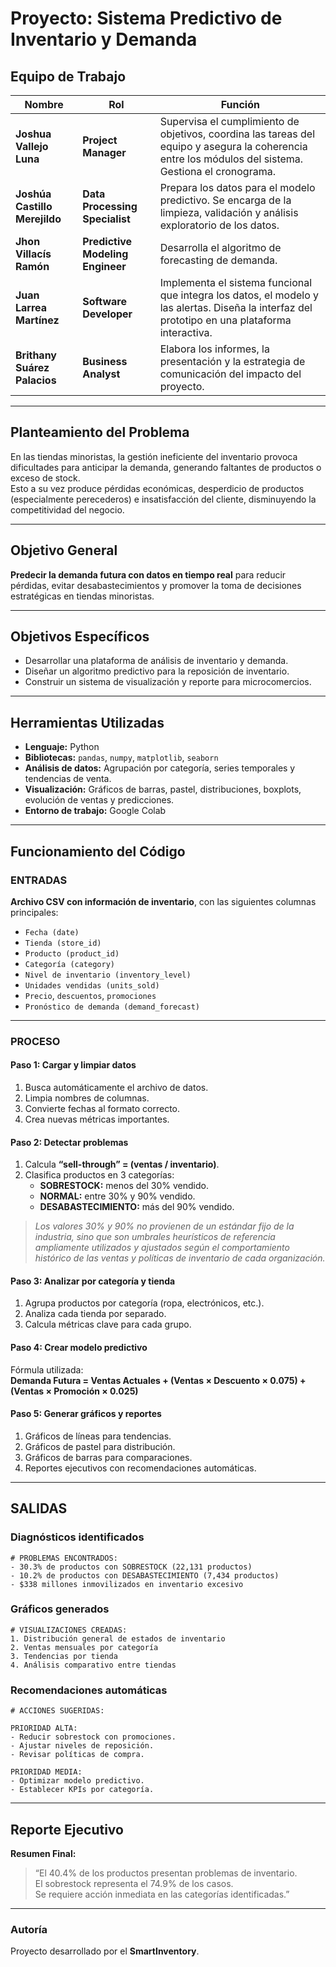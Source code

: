 #  Proyecto: Sistema Predictivo de Inventario y Demanda

##  Equipo de Trabajo

| Nombre | Rol | Función |
|--------|------|---------|
| **Joshua Vallejo Luna** | **Project Manager** | Supervisa el cumplimiento de objetivos, coordina las tareas del equipo y asegura la coherencia entre los módulos del sistema. Gestiona el cronograma. |
| **Joshúa Castillo Merejildo** | **Data Processing Specialist** | Prepara los datos para el modelo predictivo. Se encarga de la limpieza, validación y análisis exploratorio de los datos. |
| **Jhon Villacís Ramón** | **Predictive Modeling Engineer** | Desarrolla el algoritmo de forecasting de demanda. |
| **Juan Larrea Martínez** | **Software Developer** | Implementa el sistema funcional que integra los datos, el modelo y las alertas. Diseña la interfaz del prototipo en una plataforma interactiva. |
| **Brithany Suárez Palacios** | **Business Analyst** | Elabora los informes, la presentación y la estrategia de comunicación del impacto del proyecto. |

---

##  Planteamiento del Problema

En las tiendas minoristas, la gestión ineficiente del inventario provoca dificultades para anticipar la demanda, generando faltantes de productos o exceso de stock.  
Esto a su vez produce pérdidas económicas, desperdicio de productos (especialmente perecederos) e insatisfacción del cliente, disminuyendo la competitividad del negocio.

---

## Objetivo General

**Predecir la demanda futura con datos en tiempo real** para reducir pérdidas, evitar desabastecimientos y promover la toma de decisiones estratégicas en tiendas minoristas.

---

## Objetivos Específicos

- Desarrollar una plataforma de análisis de inventario y demanda.  
- Diseñar un algoritmo predictivo para la reposición de inventario.  
- Construir un sistema de visualización y reporte para microcomercios.

---

##  Herramientas Utilizadas

- **Lenguaje:** Python  
- **Bibliotecas:** `pandas`, `numpy`, `matplotlib`, `seaborn`  
- **Análisis de datos:** Agrupación por categoría, series temporales y tendencias de venta.  
- **Visualización:** Gráficos de barras, pastel, distribuciones, boxplots, evolución de ventas y predicciones.  
- **Entorno de trabajo:** Google Colab  

---

##  Funcionamiento del Código

###  ENTRADAS
**Archivo CSV con información de inventario**, con las siguientes columnas principales:
- `Fecha (date)`
- `Tienda (store_id)`
- `Producto (product_id)`
- `Categoría (category)`
- `Nivel de inventario (inventory_level)`
- `Unidades vendidas (units_sold)`
- `Precio`, `descuentos`, `promociones`
- `Pronóstico de demanda (demand_forecast)`

---

###  PROCESO

####  Paso 1: Cargar y limpiar datos
1. Busca automáticamente el archivo de datos.  
2. Limpia nombres de columnas.  
3. Convierte fechas al formato correcto.  
4. Crea nuevas métricas importantes.

####  Paso 2: Detectar problemas
1. Calcula **“sell-through” = (ventas / inventario)**.  
2. Clasifica productos en 3 categorías:
   - **SOBRESTOCK:** menos del 30% vendido.  
   - **NORMAL:** entre 30% y 90% vendido.  
   - **DESABASTECIMIENTO:** más del 90% vendido.  

>  *Los valores 30% y 90% no provienen de un estándar fijo de la industria, sino que son umbrales heurísticos de referencia ampliamente utilizados y ajustados según el comportamiento histórico de las ventas y políticas de inventario de cada organización.*

####  Paso 3: Analizar por categoría y tienda
1. Agrupa productos por categoría (ropa, electrónicos, etc.).  
2. Analiza cada tienda por separado.  
3. Calcula métricas clave para cada grupo.

####  Paso 4: Crear modelo predictivo
Fórmula utilizada:  
**Demanda Futura = Ventas Actuales + (Ventas × Descuento × 0.075) + (Ventas × Promoción × 0.025)**

####  Paso 5: Generar gráficos y reportes
1. Gráficos de líneas para tendencias.  
2. Gráficos de pastel para distribución.  
3. Gráficos de barras para comparaciones.  
4. Reportes ejecutivos con recomendaciones automáticas.

---

## SALIDAS

### Diagnósticos identificados
```
# PROBLEMAS ENCONTRADOS:
- 30.3% de productos con SOBRESTOCK (22,131 productos)
- 10.2% de productos con DESABASTECIMIENTO (7,434 productos)
- $338 millones inmovilizados en inventario excesivo
```

### Gráficos generados
```
# VISUALIZACIONES CREADAS:
1. Distribución general de estados de inventario
2. Ventas mensuales por categoría
3. Tendencias por tienda
4. Análisis comparativo entre tiendas
```

### Recomendaciones automáticas
```
# ACCIONES SUGERIDAS:

PRIORIDAD ALTA:
- Reducir sobrestock con promociones.
- Ajustar niveles de reposición.
- Revisar políticas de compra.

PRIORIDAD MEDIA:
- Optimizar modelo predictivo.
- Establecer KPIs por categoría.
```

---

##  Reporte Ejecutivo

**Resumen Final:**
> “El 40.4% de los productos presentan problemas de inventario.  
> El sobrestock representa el 74.9% de los casos.  
> Se requiere acción inmediata en las categorías identificadas.”

---

###  Autoría
Proyecto desarrollado por el **SmartInventory**.
